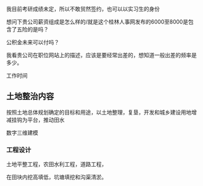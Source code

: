 我目前考研成绩未定，所以不敢贸然签约，也可以以实习生的身份

想问下贵公司薪资组成是怎么样的/就是这个桂林人事网发布的6000至8000是包含了五险的是吗？

公积金未来可以付吗？

我看贵公司在职位网站上的描述，应该是要经常出差的，想知道一般出差的频率是多少。

工作时间



## 土地整治内容

按照土地总体规划确定的目标和用途，以土地整理，复垦，开发和城乡建设用地增减挂钩为平台，推动田水



数字三维建模


### 工程设计

土地平整工程，农田水利工程，道路工程，

在田块内挖高填低，坑塘填挖和沟渠清淤。
